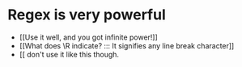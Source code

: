 # Regex is very powerful
- [[Use it well, and you got infinite power!]]
- [[What does \\R indicate? ::: It signifies any line break character]]
- [[ don't use it like this though.